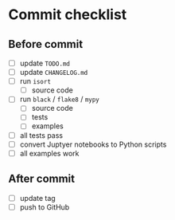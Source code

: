 # Commit checklist

## Before commit
- [ ] update `TODO.md`
- [ ] update `CHANGELOG.md`
- [ ] run `isort`
  - [ ] source code
- [ ] run `black` / `flake8` / `mypy`
  - [ ] source code
  - [ ] tests
  - [ ] examples
- [ ] all tests pass
- [ ] convert Juptyer notebooks to Python scripts
- [ ] all examples work

## After commit
- [ ] update tag
- [ ] push to GitHub